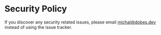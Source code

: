 # Security Policy

If you discover any security related issues, please email michal@dobes.dev instead of using the issue tracker.
